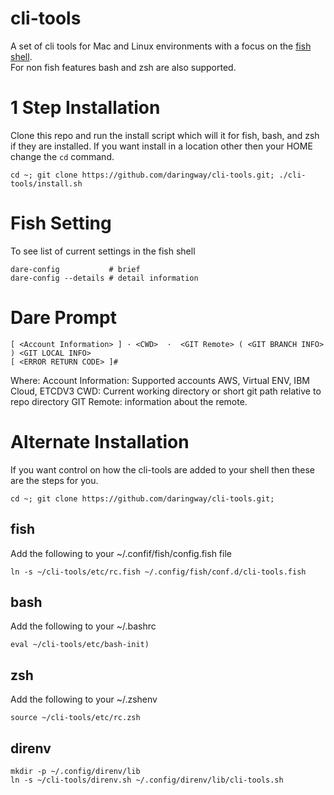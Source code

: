 # cli-tools

A set of cli tools for Mac and Linux environments with a focus on the [fish shell](https://fishshell.com).  
For non fish features bash and zsh are also supported.

# 1 Step Installation 

Clone this repo and run the install script which will it for fish, bash, and zsh if they are installed. 
If you want install in a location other then your HOME change the `cd` command.  

```
cd ~; git clone https://github.com/daringway/cli-tools.git; ./cli-tools/install.sh
``` 

# Fish Setting

To see list of current settings in the fish shell
```
dare-config           # brief 
dare-config --details # detail information
```

# Dare Prompt

```
[ <Account Information> ] · <CWD>  ·  <GIT Remote> ( <GIT BRANCH INFO> ) <GIT LOCAL INFO>
[ <ERROR RETURN CODE> ]#
```

Where:
Account Information: Supported accounts AWS, Virtual ENV, IBM Cloud, ETCDV3
CWD: Current working directory or short git path relative to repo directory
GIT Remote: information about the remote.

# Alternate Installation

If you want control on how the cli-tools are added to your shell then these are the steps for you.

```shell script
cd ~; git clone https://github.com/daringway/cli-tools.git;
``` 

## fish 

Add the following to your ~/.confif/fish/config.fish file
```shell script
ln -s ~/cli-tools/etc/rc.fish ~/.config/fish/conf.d/cli-tools.fish
```

## bash
Add the following to your ~/.bashrc
```shell script
eval ~/cli-tools/etc/bash-init)
```

## zsh
Add the following to your ~/.zshenv
```shell script
source ~/cli-tools/etc/rc.zsh
```

## direnv
```shell script
mkdir -p ~/.config/direnv/lib
ln -s ~/cli-tools/direnv.sh ~/.config/direnv/lib/cli-tools.sh
```
